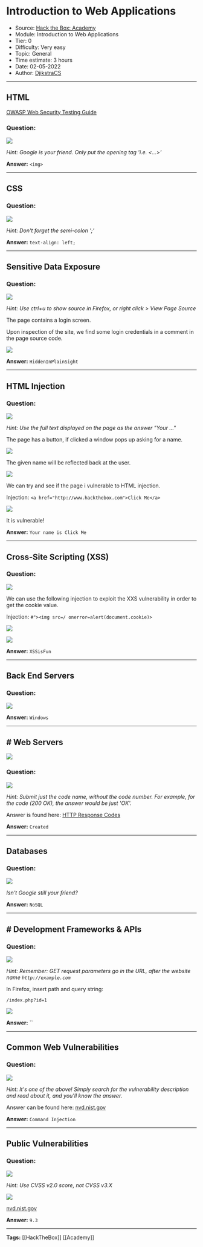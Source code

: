 # Introduction to Web Applications
* Source: [Hack the Box: Academy](https://academy.hackthebox.com/)
* Module: Introduction to Web Applications
* Tier: 0
* Difficulty: Very easy
* Topic: General
* Time estimate: 3 hours
* Date: 02-05-2022
* Author: [DjikstraCS](https://github.com/DjikstraCS)

---
## HTML
[OWASP Web Security Testing Guide](https://github.com/OWASP/wstg/tree/master/document/4-Web_Application_Security_Testing)

### Question:
![](./attachments/Pasted%20image%2020220502135026.png)

*Hint: Google is your friend. Only put the opening tag 'i.e. <...>'*

**Answer:** `<img>`

---
## CSS
### Question:
![](./attachments/Pasted%20image%2020220502135738.png)

*Hint: Don't forget the semi-colon ';'*

**Answer:** `text-align: left;`

---
## Sensitive Data Exposure
### Question:
![](./attachments/Pasted%20image%2020220502140922.png)

*Hint: Use ctrl+u to show source in Firefox, or right click > View Page Source*

The page contains a login screen. 

Upon inspection of the site, we find some login credentials in a comment in the page source code. 

![](./attachments/Pasted%20image%2020220502140846.png)

**Answer:** `HiddenInPlainSight`

---
## HTML Injection
### Question:
![](./attachments/Pasted%20image%2020220502141242.png)

*Hint: Use the full text displayed on the page as the answer "Your ..."*

The page has a button, if clicked a window pops up asking for a name.

![](./attachments/Pasted%20image%2020220502142150.png)

The given name will be reflected back at the user.

![](./attachments/Pasted%20image%2020220502141942.png)

We can try and see if the page i vulnerable to HTML injection. 

Injection: `<a href="http://www.hackthebox.com">Click Me</a>`

![](./attachments/Pasted%20image%2020220502142047.png)

It is vulnerable!

**Answer:** `Your name is Click Me`

---
## Cross-Site Scripting (XSS)
### Question:
![](./attachments/Pasted%20image%2020220502142357.png)

We can use the following injection to exploit the XXS vulnerability in order to get the cookie value.

Injection: `#"><img src=/ onerror=alert(document.cookie)>`

![](./attachments/Pasted%20image%2020220502143219.png)

![](./attachments/Pasted%20image%2020220502143327.png)

**Answer:** `XSSisFun`

---
## Back End Servers
### Question:
![](./attachments/Pasted%20image%2020220502144032.png)

**Answer:** `Windows`

---
## # Web Servers
![](./attachments/Pasted%20image%2020220502144447.png)

### Question:
![](./attachments/Pasted%20image%2020220502144149.png)

*Hint: Submit just the code name, without the code number. For example, for the code (200 OK), the answer would be just 'OK'.*

Answer is found here: [HTTP Response Codes](https://developer.mozilla.org/en-US/docs/Web/HTTP/Status)

**Answer:** `Created`

---
## Databases
### Question:
![](./attachments/Pasted%20image%2020220502144724.png)

*Isn't Google still your friend?*

**Answer:** `NoSQL`

---
## # Development Frameworks & APIs
### Question:
![](./attachments/Pasted%20image%2020220502145414.png)

*Hint: Remember: GET request parameters go in the URL, after the website name `http://example.com`*

In Firefox, insert path and query string:

`/index.php?id=1`

![](./attachments/Pasted%20image%2020220502145814.png)


**Answer:** ``

---
## Common Web Vulnerabilities
### Question:
![](./attachments/Pasted%20image%2020220502151309.png)

*Hint: It's one of the above! Simply search for the vulnerability description and read about it, and you'll know the answer.*

Answer can be found here: [nvd.nist.gov](https://nvd.nist.gov/vuln/detail/cve-2014-6271)

**Answer:** `Command Injection`

---
## Public Vulnerabilities
### Question:
![](./attachments/Pasted%20image%2020220502151533.png)

*Hint: Use CVSS v2.0 score, not CVSS v3.X*

![](./attachments/Pasted%20image%2020220502154019.png)

[nvd.nist.gov](https://nvd.nist.gov/vuln/detail/cve-2014-6271)

**Answer:** `9.3`

---
**Tags:** [[HackTheBox]] [[Academy]]
